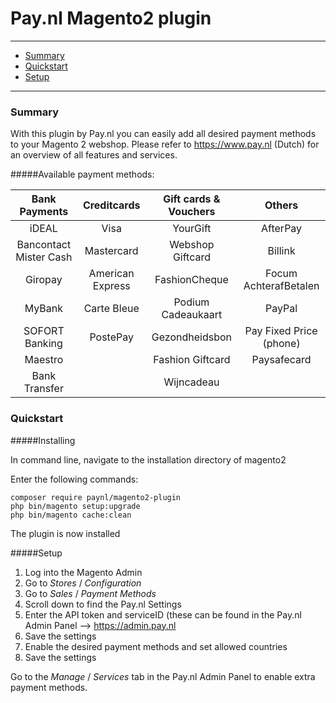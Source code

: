 # Pay.nl Magento2 plugin

---
- [Summary](#summary)
- [Quickstart](#quickstart)
- [Setup](#setup)

---
### Summary

With this plugin by Pay.nl you can easily add all desired payment methods to your Magento 2 webshop. Please refer to https://www.pay.nl (Dutch) for an overview of all features and services. 

#####Available payment methods:

Bank Payments  | Creditcards | Gift cards & Vouchers | Others | 
:-----------: | :-----------: | :-----------: | :-----------: | 
iDEAL |Visa | YourGift | AfterPay | 
Bancontact Mister Cash  |  Mastercard | Webshop Giftcard | Billink | 
Giropay |American Express | FashionCheque |Focum AchterafBetalen | 
MyBank | Carte Bleue | Podium Cadeaukaart | PayPal |  
SOFORT Banking | PostePay | Gezondheidsbon |  Pay Fixed Price (phone) | 
Maestro | | Fashion Giftcard | Paysafecard  |
Bank Transfer | | Wijncadeau | |



### Quickstart

#####Installing

In command line, navigate to the installation directory of magento2

Enter the following commands:

```
composer require paynl/magento2-plugin
php bin/magento setup:upgrade
php bin/magento cache:clean
```

The plugin is now installed

#####Setup

1. Log into the Magento Admin
2. Go to *Stores* / *Configuration*
3. Go to *Sales* / *Payment Methods*
4. Scroll down to find the Pay.nl Settings
5. Enter the API token and serviceID (these can be found in the Pay.nl Admin Panel --> https://admin.pay.nl
6. Save the settings
7. Enable the desired payment methods and set allowed countries
8. Save the settings

Go to the *Manage* / *Services* tab in the Pay.nl Admin Panel to enable extra payment methods. 
